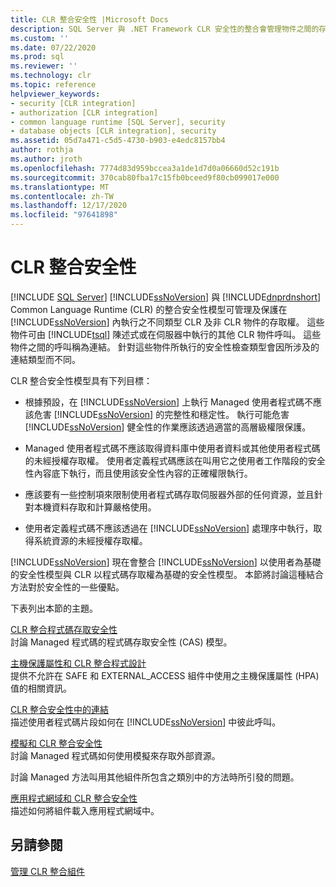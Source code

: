 ```yaml
---
title: CLR 整合安全性 |Microsoft Docs
description: SQL Server 與 .NET Framework CLR 安全性的整合會管理物件之間的存取。 針對物件執行的安全性檢查取決於所涉及的呼叫。
ms.custom: ''
ms.date: 07/22/2020
ms.prod: sql
ms.reviewer: ''
ms.technology: clr
ms.topic: reference
helpviewer_keywords:
- security [CLR integration]
- authorization [CLR integration]
- common language runtime [SQL Server], security
- database objects [CLR integration], security
ms.assetid: 05d7a471-c5d5-4730-b903-e4edc8157bb4
author: rothja
ms.author: jroth
ms.openlocfilehash: 7774d83d959bccea3a1de1d7d0a06660d52c191b
ms.sourcegitcommit: 370cab80fba17c15fb0bceed9f80cb099017e000
ms.translationtype: MT
ms.contentlocale: zh-TW
ms.lasthandoff: 12/17/2020
ms.locfileid: "97641898"
---
```

# <a name="clr-integration-security"></a>CLR 整合安全性

[!INCLUDE [SQL Server](../../../includes/applies-to-version/sqlserver.md)]
  [!INCLUDE[ssNoVersion](../../../includes/ssnoversion-md.md)] 與 [!INCLUDE[dnprdnshort](../../../includes/dnprdnshort-md.md)] Common Language Runtime (CLR) 的整合安全性模型可管理及保護在 [!INCLUDE[ssNoVersion](../../../includes/ssnoversion-md.md)] 內執行之不同類型 CLR 及非 CLR 物件的存取權。 這些物件可由 [!INCLUDE[tsql](../../../includes/tsql-md.md)] 陳述式或在伺服器中執行的其他 CLR 物件呼叫。 這些物件之間的呼叫稱為連結。 針對這些物件所執行的安全性檢查類型會因所涉及的連結類型而不同。  
  
 CLR 整合安全性模型具有下列目標：  
  
-   根據預設，在 [!INCLUDE[ssNoVersion](../../../includes/ssnoversion-md.md)] 上執行 Managed 使用者程式碼不應該危害 [!INCLUDE[ssNoVersion](../../../includes/ssnoversion-md.md)] 的完整性和穩定性。 執行可能危害 [!INCLUDE[ssNoVersion](../../../includes/ssnoversion-md.md)] 健全性的作業應該透過適當的高層級權限保護。  
  
-   Managed 使用者程式碼不應該取得資料庫中使用者資料或其他使用者程式碼的未經授權存取權。 使用者定義程式碼應該在叫用它之使用者工作階段的安全性內容底下執行，而且使用該安全性內容的正確權限執行。  
  
-   應該要有一些控制項來限制使用者程式碼存取伺服器外部的任何資源，並且針對本機資料存取和計算嚴格使用。  
  
-   使用者定義程式碼不應該透過在 [!INCLUDE[ssNoVersion](../../../includes/ssnoversion-md.md)] 處理序中執行，取得系統資源的未經授權存取權。  
  
 [!INCLUDE[ssNoVersion](../../../includes/ssnoversion-md.md)] 現在會整合 [!INCLUDE[ssNoVersion](../../../includes/ssnoversion-md.md)] 以使用者為基礎的安全性模型與 CLR 以程式碼存取權為基礎的安全性模型。 本節將討論這種結合方法對於安全性的一些優點。  
  
 下表列出本節的主題。  
  
 [CLR 整合程式碼存取安全性](../../../relational-databases/clr-integration/security/clr-integration-code-access-security.md)  
 討論 Managed 程式碼的程式碼存取安全性 (CAS) 模型。  
  
 [主機保護屬性和 CLR 整合程式設計](../../../relational-databases/clr-integration-security-host-protection-attributes/host-protection-attributes-and-clr-integration-programming.md)  
 提供不允許在 SAFE 和 EXTERNAL_ACCESS 組件中使用之主機保護屬性 (HPA) 值的相關資訊。  
  
 [CLR 整合安全性中的連結]()  
 描述使用者程式碼片段如何在 [!INCLUDE[ssNoVersion](../../../includes/ssnoversion-md.md)] 中彼此呼叫。  
  
 [模擬和 CLR 整合安全性](../data-access/impersonation-and-credentials-for-connections.md)  
 討論 Managed 程式碼如何使用模擬來存取外部資源。  
  
 討論 Managed 方法叫用其他組件所包含之類別中的方法時所引發的問題。  
  
 [應用程式網域和 CLR 整合安全性](/previous-versions/sql/2014/database-engine/dev-guide/allowing-partially-trusted-callers?view=sql-server-2014&preserve-view=true)  
 描述如何將組件載入應用程式網域中。  
  
## <a name="see-also"></a>另請參閱  
 [管理 CLR 整合組件](../../../relational-databases/clr-integration/assemblies/managing-clr-integration-assemblies.md)  
  
